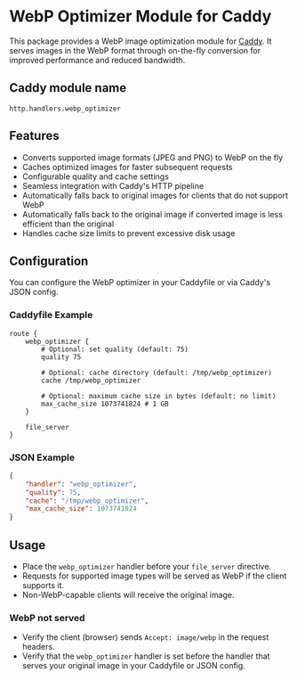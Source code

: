 WebP Optimizer Module for Caddy
===============================

This package provides a WebP image optimization module for [Caddy](https://github.com/caddyserver/caddy). It serves images in the WebP format through on-the-fly conversion for improved performance and reduced bandwidth.

## Caddy module name

```
http.handlers.webp_optimizer
```

## Features

- Converts supported image formats (JPEG and PNG) to WebP on the fly
- Caches optimized images for faster subsequent requests
- Configurable quality and cache settings
- Seamless integration with Caddy's HTTP pipeline
- Automatically falls back to original images for clients that do not support WebP
- Automatically falls back to the original image if converted image is less efficient than the original
- Handles cache size limits to prevent excessive disk usage

## Configuration

You can configure the WebP optimizer in your Caddyfile or via Caddy's JSON config.

### Caddyfile Example

```Caddyfile
route {
    webp_optimizer {
        # Optional: set quality (default: 75)
        quality 75

        # Optional: cache directory (default: /tmp/webp_optimizer)
        cache /tmp/webp_optimizer

        # Optional: maximum cache size in bytes (default: no limit)
        max_cache_size 1073741824 # 1 GB
    }

    file_server
}
```

### JSON Example

```json
{
    "handler": "webp_optimizer",
    "quality": 75,
    "cache": "/tmp/webp_optimizer",
    "max_cache_size": 1073741824
}
```

## Usage

- Place the `webp_optimizer` handler before your `file_server` directive.
- Requests for supported image types will be served as WebP if the client supports it.
- Non-WebP-capable clients will receive the original image.

### WebP not served

- Verify the client (browser) sends `Accept: image/webp` in the request headers.
- Verify that the `webp_optimizer` handler is set before the handler that serves your original image in your Caddyfile or JSON config.
